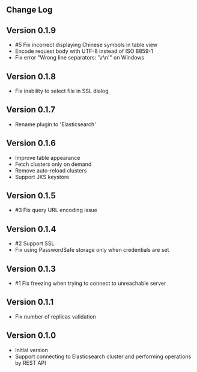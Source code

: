 Change Log
----------

## Version 0.1.9
- \#5 Fix incorrect displaying Chinese symbols in table view
- Encode request body with UTF-8 instead of ISO 8859-1
- Fix error "Wrong line separators: '\r\n'" on Windows 


## Version 0.1.8
- Fix inability to select file in SSL dialog


## Version 0.1.7
- Rename plugin to 'Elasticsearch'


## Version 0.1.6
- Improve table appearance
- Fetch clusters only on demand
- Remove auto-reload clusters
- Support JKS keystore


## Version 0.1.5
- \#3 Fix query URL encoding issue


## Version 0.1.4
- \#2 Support SSL
- Fix using PasswordSafe storage only when credentials are set


## Version 0.1.3
- \#1 Fix freezing when trying to connect to unreachable server


## Version 0.1.1
- Fix number of replicas validation


## Version 0.1.0
- Initial version
- Support connecting to Elasticsearch cluster and performing operations by REST API